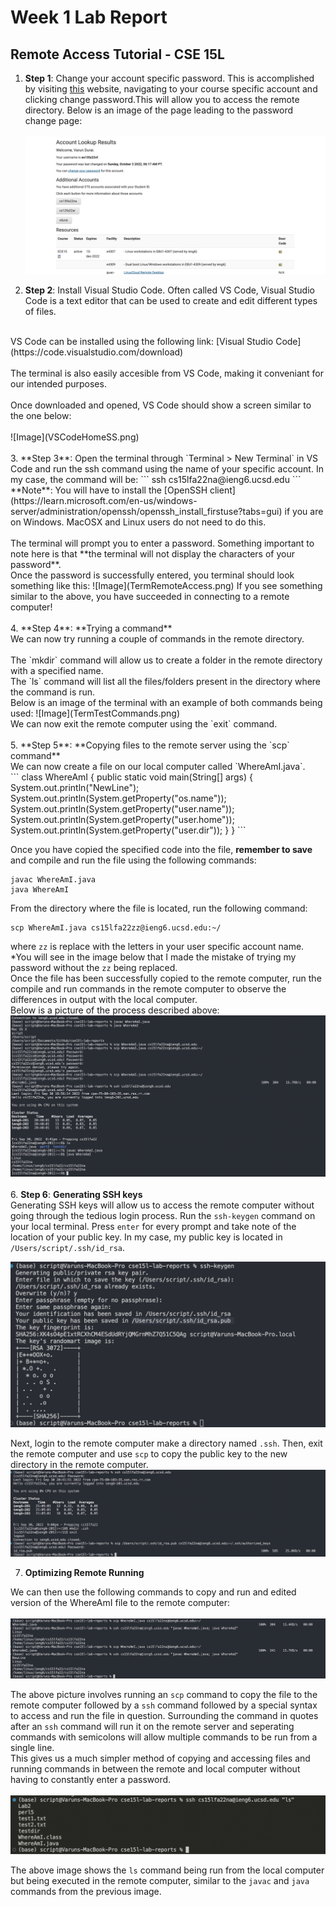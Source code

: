 # Week 1 Lab Report
## Remote Access Tutorial - CSE 15L

1. **Step 1**: Change your account specific password. This is accomplished by visiting [this](https://sdacs.ucsd.edu/~icc/index.php) website, navigating to your course specific account and clicking change password.This will allow you to access the remote directory. Below is an image of the page leading to the password change page:<br><br>
![Image](passpage.png)

2. **Step 2**: Install Visual Studio Code. Often called VS Code, Visual Studio Code is a text editor that can be used to create and edit different types of files. <br>
<br> 
VS Code can be installed using the following link: [Visual Studio Code](https://code.visualstudio.com/download) <br>
<br>
The terminal is also easily accesible from VS Code, making it conveniant for our intended purposes. <br>
<br>
Once downloaded and opened, VS Code should show a screen similar to the one below: <br>
<br>
![Image](VSCodeHomeSS.png) <br>
<br>
3. **Step 3**: Open the terminal through `Terminal > New Terminal` in VS Code and run the ssh command using the name of your specific account. In my case, the command will be: 
```
ssh cs15lfa22na@ieng6.ucsd.edu
```
**Note**: You will have to install the [OpenSSH client](https://learn.microsoft.com/en-us/windows-server/administration/openssh/openssh_install_firstuse?tabs=gui) if you are on Windows. MacOSX and Linux users do not need to do this. <br>
<br>
The terminal will prompt you to enter a password. Something important to note here is that **the terminal will not display the characters of your password**. <br>
Once the password is successfully entered, you terminal should look something like this:
![Image](TermRemoteAccess.png)
If you see something similar to the above, you have succeeded in connecting to a remote computer!<br>
<br>
4. **Step 4**: **Trying a command**<br>
We can now try running a couple of commands in the remote directory. <br>
<br>
The `mkdir` command will allow us to create a folder in the remote directory with a specified name. <br>
The `ls` command will list all the files/folders present in the directory where the command is run. <br>
Below is an image of the terminal with an example of both commands being used:
![Image](TermTestCommands.png)
<br>
We can now exit the remote computer using the `exit` command.<br> <br>
5. **Step 5**: **Copying files to the remote server using the `scp` command** <br>
We can now create a file on our local computer called `WhereAmI.java`. <br>
```
class WhereAmI {
    public static void main(String[] args) {
      System.out.println("NewLine");
      System.out.println(System.getProperty("os.name"));
      System.out.println(System.getProperty("user.name"));
      System.out.println(System.getProperty("user.home"));
      System.out.println(System.getProperty("user.dir"));
    }
  }
```


Once you have copied the specified code into the file, **remember to save** and compile and run the file using the following commands:
```
javac WhereAmI.java
java WhereAmI
```
From the directory where the file is located, run the following command:
```
scp WhereAmI.java cs15lfa22zz@ieng6.ucsd.edu:~/
```
where `zz` is replace with the letters in your user specific account name. *You will see in the image below that I made the mistake of trying my password without the `zz` being replaced.
<br>
Once the file has been successfully copied to the remote computer, run the compile and run commands in the remote computer to observe the differences in output with the local computer. <br>
Below is a picture of the process described above: 
![Image](TermSCP1.png)<br><br>
6. **Step 6**: **Generating SSH keys**<br>
Generating SSH keys will allow us to access the remote computer without going through the tedious login process. 
Run the `ssh-keygen` command on your local terminal.
Press `enter` for every prompt and take note of the location of your public key. In my case, my public key is located in `/Users/script/.ssh/id_rsa`.

![Image](Key1.png)<br>

Next, login to the remote computer make a directory named `.ssh`. Then, exit the remote computer and use `scp` to copy the public key to the new directory in the remote computer. <br>
![Image](Key2.png)<br>

7. **Optimizing Remote Running** <br>

We can then use the following commands to copy and run and edited version of the WhereAmI file to the remote computer:<br><br>
![Image](Key3.png) <br>

The above picture involves running an `scp` command to copy the file to the remote computer followed by a `ssh` command followed by a special syntax to access and run the file in question. Surrounding the command in quotes after an `ssh` command will run it on the remote server and seperating commands with semicolons will allow multiple commands to be run from a single line. <br>
This gives us a much simpler method of copying and accessing files and running commands in between the remote and local computer without having to constantly enter a password. <br><br>
![Image](sshremotecom.png)<br>

The above image shows the `ls` command being run from the local computer but being executed in the remote computer, similar to the `javac` and `java` commands from the previous image.   




